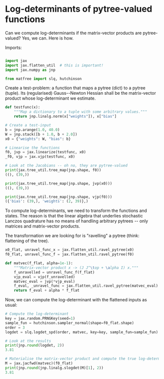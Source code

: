 # Log-determinants of pytree-valued functions

Can we compute log-determinants if the matrix-vector products are pytree-valued?
Yes, we can. Here is how.

Imports:

```python

import jax
import jax.flatten_util  # this is important!
import jax.numpy as jnp

from matfree import slq, hutchinson

```
Create a test-problem: a function that maps a pytree (dict) to a pytree (tuple).
Its (regularised) Gauss--Newton Hessian shall be the matrix-vector product
whose log-determinant we estimate.

```python
def testfunc(x):
    """Map a dictionary to a tuple with some arbitrary values."""
    return jnp.linalg.norm(x["weights"]), x["bias"]

# Create a test-input
b = jnp.arange(1.0, 40.0)
W = jnp.stack([b + 1.0, b + 2.0])
x0 = {"weights": W, "bias": b}

# Linearise the functions
f0, jvp = jax.linearize(testfunc, x0)
_f0, vjp = jax.vjp(testfunc, x0)

# Look at the Jacobians -- oh no, they are pytree-valued
print(jax.tree_util.tree_map(jnp.shape, f0))
((), (39,))

print(jax.tree_util.tree_map(jnp.shape, jvp(x0)))
((), (39,))

print(jax.tree_util.tree_map(jnp.shape, vjp(f0)))
({'bias': (39,), 'weights': (2, 39)},)

```

To compute log-determinants, we need to transform the functions and states.
The reason is that the linear algebra that underlies stochastic Lanczos quadrature
has no means of handling arbitrary pytrees -- only matrices and matrix-vector products.

The transformation we are looking for is "ravelling" a pytree
(think: flattening of the tree).

```python
x0_flat, unravel_func_x = jax.flatten_util.ravel_pytree(x0)
f0_flat, unravel_func_f = jax.flatten_util.ravel_pytree(f0)

def matvec(f_flat, alpha=1e-1):
    """Matrix-vector product x -> (J J^\top + \alpha I) x."""
    f_unravelled = unravel_func_f(f_flat)
    vjp_eval = vjp(f_unravelled)
    matvec_eval = jvp(*vjp_eval)
    f_eval, _unravel_func = jax.flatten_util.ravel_pytree(matvec_eval)
    return f_eval + alpha * f_flat


```
Now, we can compute the log-determinant with the flattened inputs as usual:

```python
# Compute the log-determinant
key = jax.random.PRNGKey(seed=1)
sample_fun = hutchinson.sampler_normal(shape=f0_flat.shape)
order = 3
logdet = slq.logdet_spd(order, matvec, key=key, sample_fun=sample_fun)

# Look at the results
print(jnp.round(logdet, 2))
3.81

# Materialise the matrix-vector product and compute the true log-determinant.
M = jax.jacfwd(matvec)(f0_flat)
print(jnp.round(jnp.linalg.slogdet(M)[1], 2))
3.81

```
